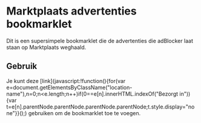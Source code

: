 # Marktplaats advertenties bookmarklet
Dit is een supersimpele bookmarklet die de advertenties die adBlocker laat staan op Marktplaats weghaald.

## Gebruik
Je kunt deze [link](javascript:!function(\){for(var e=document.getElementsByClassName("location-name"\),n=0;n<e.length;n++\)if(0==e[n].innerHTML.indexOf("Bezorgt in"\)\){var t=e[n].parentNode.parentNode.parentNode.parentNode;t.style.display="none"}}(\);) gebruiken om de bookmarklet toe te voegen.
